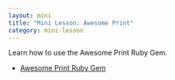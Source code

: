 ```yaml
---
layout: mini
title: "Mini Lesson: Awesome Print"
category: mini-lesson
---
```


Learn how to use the Awesome Print Ruby Gem.

* [Awesome Print Ruby Gem](https://github.com/michaeldv/awesome_print)